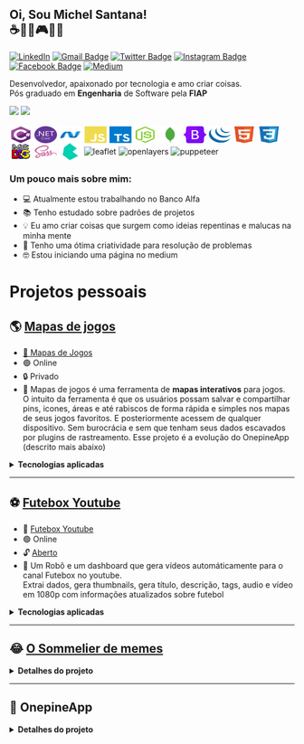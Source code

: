 ## Oi, Sou Michel Santana! <br>☕👨‍💻🎮🔎🐞

<!--desenvolvedor, apaixonado por tecnologia e amo criar coisas. <br>Pós graduado em **Engenharia** de Software pela **FIAP**-->

[![LinkedIn](https://img.shields.io/badge/LinkedIn-%230077B5.svg?&style=flat&logo=linkedin&logoColor=white)](https://linkedin.com/in/mchlsntn)
[![Gmail Badge](https://img.shields.io/badge/Gmail-red?style=flat&logo=Gmail&logoColor=white&link=mailto:mich3l.santana0@gmail.com)](mailto:mich3l.santana0@gmail.com)
[![Twitter Badge](https://img.shields.io/badge/-Twitter-1ca0f1?style=flat&labelColor=1ca0f1&logo=twitter&logoColor=white&link=https://twitter.com/hackerzao)](https://twitter.com/hackerzao)
[![Instagram Badge](https://img.shields.io/badge/-Instagram-E4405F?style=flat&logo=instagram&logoColor=white&link=https://instagram.com/mchlsntn/)](https://instagram.com/mchlsntn)
[![Facebook Badge](https://img.shields.io/badge/-Facebook-1877f2?style=flat&logo=facebook&logoColor=white&link=https://facebook.com/mchlsntn)](https://facebook.com/mchlsntn)
[![Medium](https://img.shields.io/badge/-Medium-000000?style=flat&logo=medium&logoColor=white&link=https://medium.com/@mchlsntn)](https://medium.com/@mchlsntn)
<!--[![Typing SVG](https://readme-typing-svg.herokuapp.com?font=comfortaa&color=016EEA&size=24&width=500&lines=Sou desenvolvedor+de+software;apaixonado+por+tecnologia;Amo+criar+coisas;Bem+vindo!+😁)](https://git.io/typing-svg)-->

Desenvolvedor, apaixonado por tecnologia e amo criar coisas. <br>Pós graduado em **Engenharia** de Software pela **FIAP**

<div align="left">
  
  <img height="180em" src="https://github-readme-stats.vercel.app/api?username=michelsantana&show_icons=true&theme=dark&include_all_commits=true&count_private=true"/>
  <img height="180em" src="https://github-readme-stats.vercel.app/api/top-langs/?username=michelsantana&theme=dark"/>
</div>
<div style="display: inline_block"><br>
  <img align="center" alt="csharp" height="30" width="40" src="https://raw.githubusercontent.com/devicons/devicon/master/icons/csharp/csharp-original.svg">
  <img align="center" alt="dotnetcore" height="30" width="40" src="https://raw.githubusercontent.com/devicons/devicon/master/icons/dotnetcore/dotnetcore-original.svg">
  <img align="center" alt="dot-net" height="30" width="40" src="https://raw.githubusercontent.com/devicons/devicon/master/icons/dot-net/dot-net-original.svg">
  <img align="center" alt="javascript" height="30" width="40" src="https://raw.githubusercontent.com/devicons/devicon/master/icons/javascript/javascript-plain.svg">
  <img align="center" alt="ts" height="30" width="40" src="https://raw.githubusercontent.com/devicons/devicon/master/icons/typescript/typescript-plain.svg">
  <img align="center" alt="nodejs" height="30" width="40" src="https://raw.githubusercontent.com/devicons/devicon/master/icons/nodejs/nodejs-plain.svg">
  <img align="center" alt="mongodb" height="30" width="40" src="https://raw.githubusercontent.com/devicons/devicon/master/icons/mongodb/mongodb-plain.svg">
  <img align="center" alt="bootstrap" height="30" width="40" src="https://raw.githubusercontent.com/devicons/devicon/master/icons/bootstrap/bootstrap-original.svg">
  <img align="center" alt="jquery" height="30" width="40" src="https://raw.githubusercontent.com/devicons/devicon/master/icons/jquery/jquery-original.svg">
  <img align="center" alt="html5" height="30" width="40" src="https://raw.githubusercontent.com/devicons/devicon/master/icons/html5/html5-original.svg">
  <img align="center" alt="css3" height="30" width="40" src="https://raw.githubusercontent.com/devicons/devicon/master/icons/css3/css3-original.svg">
  <img align="center" alt="msdos" height="30" width="40" src="https://raw.githubusercontent.com/devicons/devicon/master/icons/msdos/msdos-original.svg">
  <img align="center" alt="sass" height="30" width="40" src="https://raw.githubusercontent.com/devicons/devicon/master/icons/sass/sass-original.svg">
  <img align="center" alt="bulma" height="30" width="40" src="https://raw.githubusercontent.com/devicons/devicon/master/icons/bulma/bulma-plain.svg">
  <img align="center" alt="leaflet" height="30" width="40" src="https://leafletjs.com/docs/images/favicon.ico">
  <img align="center" alt="openlayers" height="30" width="40" src="https://openlayers.org/assets/theme/img/favicon.ico">
  <img align="center" alt="puppeteer" height="30" width="40" src="https://pptr.dev/favicons/favicon.ico">
  <!--<img align="right" alt="Mchl-pic" height="150" style="border-radius:50px;" src="">-->
</div>

### Um pouco mais sobre mim:

- 💻 Atualmente estou trabalhando no Banco Alfa
- 📚 Tenho estudado sobre padrões de projetos
- 💡 Eu amo criar coisas que surgem como ideias repentinas e malucas na minha mente
- 🌈 Tenho uma ótima criatividade para resolução de problemas
- 🤓 Estou iniciando uma página no medium
<!-- - 📝 &nbsp; Checkout my [Resume](https://manumanoj.me/Resume.pdf). -->


# Projetos pessoais

## 🌎 [Mapas de jogos](https://mapasdejogos.com.br)
- [🔗 Mapas de Jogos](https://mapasdejogos.com.br)
- 🟢 Online
- 🔒 Privado
- 📝 Mapas de jogos é uma ferramenta de **mapas interativos** para jogos. <br>
    O intuito da ferramenta é que os usuários possam salvar e compartilhar pins, icones, áreas e até rabiscos de forma 
    rápida e simples nos mapas de seus jogos favoritos. E posteriormente acessem de qualquer dispositivo.
    Sem burocrácia e sem que tenham seus dados escavados por plugins de rastreamento.
    Esse projeto é a evolução do OnepineApp (descrito mais abaixo)<br>
<details>	
  <summary><b>Tecnologias aplicadas</b></summary><br/>
  
- <div style="display: inline_block">
  <img align="center" alt="csharp" height="30" width="40" src="https://raw.githubusercontent.com/devicons/devicon/master/icons/csharp/csharp-original.svg">
  <img align="center" alt="dot-net" height="30" width="40" src="https://raw.githubusercontent.com/devicons/devicon/master/icons/dot-net/dot-net-original.svg">
  <img align="center" alt="mongodb" height="30" width="40" src="https://raw.githubusercontent.com/devicons/devicon/master/icons/mongodb/mongodb-plain.svg">
  <img align="center" alt="javascript" height="30" width="40" src="https://raw.githubusercontent.com/devicons/devicon/master/icons/javascript/javascript-plain.svg">
  <img align="center" alt="bootstrap" height="30" width="40" src="https://raw.githubusercontent.com/devicons/devicon/master/icons/bootstrap/bootstrap-original.svg">
  <img align="center" alt="bulma" height="30" width="40" src="https://raw.githubusercontent.com/devicons/devicon/master/icons/bulma/bulma-plain.svg">
  <img align="center" alt="leaflet" height="30" width="40" src="https://leafletjs.com/docs/images/favicon.ico">
  <img align="center" alt="openlayers" height="30" width="40" src="https://openlayers.org/assets/theme/img/favicon.ico">
  <img align="center" alt="jquery" height="30" width="40" src="https://raw.githubusercontent.com/devicons/devicon/master/icons/jquery/jquery-original.svg">
  <img align="center" alt="html5" height="30" width="40" src="https://raw.githubusercontent.com/devicons/devicon/master/icons/html5/html5-original.svg">
  <img align="center" alt="css3" height="30" width="40" src="https://raw.githubusercontent.com/devicons/devicon/master/icons/css3/css3-original.svg">
  <img align="center" alt="sass" height="30" width="40" src="https://raw.githubusercontent.com/devicons/devicon/master/icons/sass/sass-original.svg">
  </div>
</details>

---
## ⚽ [Futebox Youtube](https://www.youtube.com/channel/UCWs2h6plWKR8xCZM3ljNGRw)
- 🔗 [Futebox Youtube](https://www.youtube.com/channel/UCWs2h6plWKR8xCZM3ljNGRw)
- 🟢 Online
- 🔓 [Aberto](https://github.com/michelsantana/futebox)
- 📝 Um Robô e um dashboard que gera vídeos automáticamente para o canal Futebox no youtube.<br>
Extrai dados, gera thumbnails, gera título, descrição, tags, audio e vídeo em 1080p com informações atualizados sobre futebol<br>
<details>	
  <summary><b>Tecnologias aplicadas</b></summary><br/>

- <div style="display: inline_block">
  <img align="center" alt="csharp" height="30" width="40" src="https://raw.githubusercontent.com/devicons/devicon/master/icons/csharp/csharp-original.svg">
  <img align="center" alt="dotnetcore" height="30" width="40" src="https://raw.githubusercontent.com/devicons/devicon/master/icons/dotnetcore/dotnetcore-original.svg">
  <img align="center" alt="javascript" height="30" width="40" src="https://raw.githubusercontent.com/devicons/devicon/master/icons/javascript/javascript-plain.svg">
  <img align="center" alt="nodejs" height="30" width="40" src="https://raw.githubusercontent.com/devicons/devicon/master/icons/nodejs/nodejs-plain.svg">
  <img align="center" alt="sqlite" height="30" width="40" src="https://raw.githubusercontent.com/michelsantana/michelsantana/main/img/sqlite.png">
  <img align="center" alt="bootstrap" height="30" width="40" src="https://raw.githubusercontent.com/devicons/devicon/master/icons/bootstrap/bootstrap-original.svg">
  <img align="center" alt="jquery" height="30" width="40" src="https://raw.githubusercontent.com/devicons/devicon/master/icons/jquery/jquery-original.svg">
  <img align="center" alt="html5" height="30" width="40" src="https://raw.githubusercontent.com/devicons/devicon/master/icons/html5/html5-original.svg">
  <img align="center" alt="css3" height="30" width="40" src="https://raw.githubusercontent.com/devicons/devicon/master/icons/css3/css3-original.svg">
  <img align="center" alt="msdos" height="30" width="40" src="https://raw.githubusercontent.com/devicons/devicon/master/icons/msdos/msdos-original.svg">
  <img align="center" alt="puppeteer" height="30" width="40" src="https://pptr.dev/favicons/favicon.ico">
  </div>
</details>


---
## 😂 [O Sommelier de memes](https://instagram.com/o_sommemelier)
<details>	
  <summary><b>Detalhes do projeto</b></summary><br/>

- 🔗 [o_sommemelier Instagram](https://instagram.com/o_sommemelier)
- 🟢 Online
- 🔒 Privado
- 📝 Robô e um dashboard que gerencia e gera postagens para página no instagram.<br>
    Extrai postagens, edita imagens via linha de comando e posta com apenas 1 clique.
- <div style="display: inline_block">
  <img align="center" alt="nodejs" height="30" width="40" src="https://raw.githubusercontent.com/devicons/devicon/master/icons/nodejs/nodejs-plain.svg">
  <img align="center" alt="ts" height="30" width="40" src="https://raw.githubusercontent.com/devicons/devicon/master/icons/typescript/typescript-plain.svg">
  <img align="center" alt="sqlite" height="30" width="40" src="https://raw.githubusercontent.com/michelsantana/michelsantana/main/img/sqlite.png">
  <img align="center" alt="puppeteer" height="30" width="40" src="https://pptr.dev/favicons/favicon.ico">
  </div>
</details>

---
## 📍 OnepineApp
<details>	
  <summary><b>Detalhes do projeto</b></summary><br/>

- 🔗 [OnepineApp](https://onepineapp.com)
- 🔴 Offline
- 🔒 Privado
- 📝 OnepineApp era a versão beta do mapasdejogos, foi onde a ideia começou a ganhar forma<br>
    E aos poucos foi evoluindo fortemente até ser validada com pessoas relevantes do cenário de e-sports<br>
- <div style="display: inline_block">
  <img align="center" alt="csharp" height="30" width="40" src="https://raw.githubusercontent.com/devicons/devicon/master/icons/csharp/csharp-original.svg">
  <img align="center" alt="dot-net" height="30" width="40" src="https://raw.githubusercontent.com/devicons/devicon/master/icons/dot-net/dot-net-original.svg">
  <img align="center" alt="mongodb" height="30" width="40" src="https://raw.githubusercontent.com/devicons/devicon/master/icons/mongodb/mongodb-plain.svg">
  <img align="center" alt="javascript" height="30" width="40" src="https://raw.githubusercontent.com/devicons/devicon/master/icons/javascript/javascript-plain.svg">
  <img align="center" alt="bootstrap" height="30" width="40" src="https://raw.githubusercontent.com/devicons/devicon/master/icons/bootstrap/bootstrap-original.svg">
  <img align="center" alt="leaflet" height="30" width="40" src="https://leafletjs.com/docs/images/favicon.ico">
  <img align="center" alt="jquery" height="30" width="40" src="https://raw.githubusercontent.com/devicons/devicon/master/icons/jquery/jquery-original.svg">
  <img align="center" alt="html5" height="30" width="40" src="https://raw.githubusercontent.com/devicons/devicon/master/icons/html5/html5-original.svg">
  <img align="center" alt="css3" height="30" width="40" src="https://raw.githubusercontent.com/devicons/devicon/master/icons/css3/css3-original.svg">
  </div>
</details>

